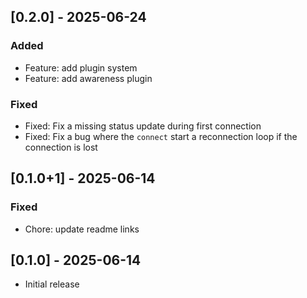 ## [0.2.0] - 2025-06-24

### Added
- Feature: add plugin system
- Feature: add awareness plugin

### Fixed
- Fixed: Fix a missing status update during first connection
- Fixed: Fix a bug where the `connect` start a reconnection loop if the connection is lost

## [0.1.0+1] - 2025-06-14

### Fixed
- Chore: update readme links

## [0.1.0] - 2025-06-14

- Initial release
